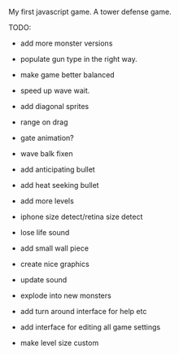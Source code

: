 My first javascript game. A tower defense game.

TODO:
- add more monster versions
- populate gun type in the right way.
- make game better balanced
- speed up wave wait.
- add diagonal sprites

- range on drag
- gate animation?
- wave balk fixen
- add anticipating bullet
- add heat seeking bullet

- add more levels

- iphone size detect/retina size detect
- lose life sound
- add small wall piece
- create nice graphics
- update sound

- explode into new monsters

- add turn around interface for help etc

- add interface for editing all game settings
- make level size custom
